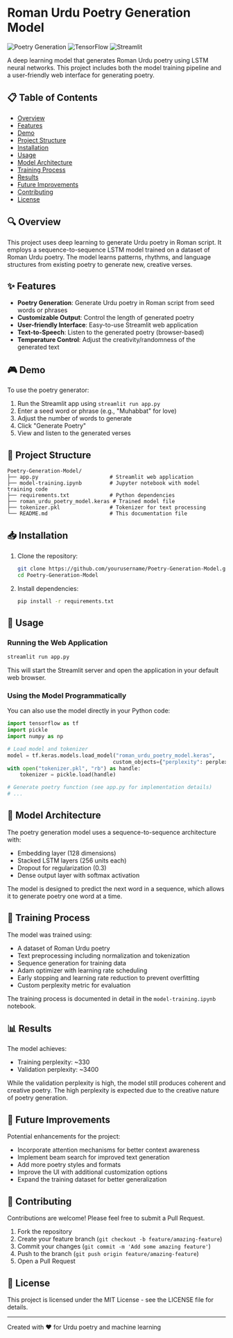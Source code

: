 # Roman Urdu Poetry Generation Model

![Poetry Generation](https://img.shields.io/badge/AI-Poetry%20Generation-blue)
![TensorFlow](https://img.shields.io/badge/TensorFlow-2.x-orange)
![Streamlit](https://img.shields.io/badge/Streamlit-App-brightgreen)

A deep learning model that generates Roman Urdu poetry using LSTM neural networks. This project includes both the model training pipeline and a user-friendly web interface for generating poetry.

## 📋 Table of Contents
- [Overview](#overview)
- [Features](#features)
- [Demo](#demo)
- [Project Structure](#project-structure)
- [Installation](#installation)
- [Usage](#usage)
- [Model Architecture](#model-architecture)
- [Training Process](#training-process)
- [Results](#results)
- [Future Improvements](#future-improvements)
- [Contributing](#contributing)
- [License](#license)

## 🔍 Overview

This project uses deep learning to generate Urdu poetry in Roman script. It employs a sequence-to-sequence LSTM model trained on a dataset of Roman Urdu poetry. The model learns patterns, rhythms, and language structures from existing poetry to generate new, creative verses.

## ✨ Features

- **Poetry Generation**: Generate Urdu poetry in Roman script from seed words or phrases
- **Customizable Output**: Control the length of generated poetry
- **User-friendly Interface**: Easy-to-use Streamlit web application
- **Text-to-Speech**: Listen to the generated poetry (browser-based)
- **Temperature Control**: Adjust the creativity/randomness of the generated text

## 🎮 Demo

To use the poetry generator:

1. Run the Streamlit app using `streamlit run app.py`
2. Enter a seed word or phrase (e.g., "Muhabbat" for love)
3. Adjust the number of words to generate
4. Click "Generate Poetry"
5. View and listen to the generated verses

## 📁 Project Structure

```
Poetry-Generation-Model/
├── app.py                       # Streamlit web application
├── model-training.ipynb         # Jupyter notebook with model training code
├── requirements.txt             # Python dependencies
├── roman_urdu_poetry_model.keras # Trained model file
├── tokenizer.pkl                # Tokenizer for text processing
└── README.md                    # This documentation file
```

## 📥 Installation

1. Clone the repository:
   ```bash
   git clone https://github.com/yourusername/Poetry-Generation-Model.git
   cd Poetry-Generation-Model
   ```

2. Install dependencies:
   ```bash
   pip install -r requirements.txt
   ```

## 🚀 Usage

### Running the Web Application

```bash
streamlit run app.py
```

This will start the Streamlit server and open the application in your default web browser.

### Using the Model Programmatically

You can also use the model directly in your Python code:

```python
import tensorflow as tf
import pickle
import numpy as np

# Load model and tokenizer
model = tf.keras.models.load_model("roman_urdu_poetry_model.keras", 
                                  custom_objects={"perplexity": perplexity})
with open("tokenizer.pkl", "rb") as handle:
    tokenizer = pickle.load(handle)

# Generate poetry function (see app.py for implementation details)
# ...
```

## 🧠 Model Architecture

The poetry generation model uses a sequence-to-sequence architecture with:

- Embedding layer (128 dimensions)
- Stacked LSTM layers (256 units each)
- Dropout for regularization (0.3)
- Dense output layer with softmax activation

The model is designed to predict the next word in a sequence, which allows it to generate poetry one word at a time.

## 🔄 Training Process

The model was trained using:

- A dataset of Roman Urdu poetry
- Text preprocessing including normalization and tokenization
- Sequence generation for training data
- Adam optimizer with learning rate scheduling
- Early stopping and learning rate reduction to prevent overfitting
- Custom perplexity metric for evaluation

The training process is documented in detail in the `model-training.ipynb` notebook.

## 📊 Results

The model achieves:

- Training perplexity: ~330
- Validation perplexity: ~3400

While the validation perplexity is high, the model still produces coherent and creative poetry. The high perplexity is expected due to the creative nature of poetry generation.

## 🔮 Future Improvements

Potential enhancements for the project:

- Incorporate attention mechanisms for better context awareness
- Implement beam search for improved text generation
- Add more poetry styles and formats
- Improve the UI with additional customization options
- Expand the training dataset for better generalization

## 👥 Contributing

Contributions are welcome! Please feel free to submit a Pull Request.

1. Fork the repository
2. Create your feature branch (`git checkout -b feature/amazing-feature`)
3. Commit your changes (`git commit -m 'Add some amazing feature'`)
4. Push to the branch (`git push origin feature/amazing-feature`)
5. Open a Pull Request

## 📄 License

This project is licensed under the MIT License - see the LICENSE file for details.

---

Created with ❤️ for Urdu poetry and machine learning
